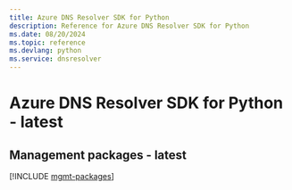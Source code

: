 ```yaml
---
title: Azure DNS Resolver SDK for Python
description: Reference for Azure DNS Resolver SDK for Python
ms.date: 08/20/2024
ms.topic: reference
ms.devlang: python
ms.service: dnsresolver
---
```

# Azure DNS Resolver SDK for Python - latest

## Management packages - latest
[!INCLUDE [mgmt-packages](dns-resolver-mgmt-index.md)]